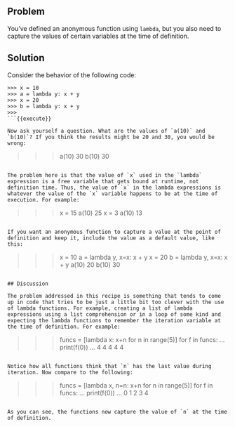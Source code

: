 ## Problem

You’ve defined an anonymous function using `lambda`, but you also need to capture the values of certain variables at the time of definition.

## Solution

Consider the behavior of the following code:

```
>>> x = 10
>>> a = lambda y: x + y
>>> x = 20
>>> b = lambda y: x + y
>>>
```{{execute}}

Now ask yourself a question. What are the values of `a(10)` and `b(10)`? If you think the results might be 20 and 30, you would be wrong:

```
>>> a(10)
30
>>> b(10)
30
>>>
```{{execute}}

The problem here is that the value of `x` used in the `lambda` expression is a free variable that gets bound at runtime, not definition time. Thus, the value of `x` in the lambda expressions is whatever the value of the `x` variable happens to be at the time of execution. For example:

```
>>> x = 15
>>> a(10)
25
>>> x = 3
>>> a(10)
13
>>>
```{{execute}}

If you want an anonymous function to capture a value at the point of definition and keep it, include the value as a default value, like this:

```
>>> x = 10
>>> a = lambda y, x=x: x + y
>>> x = 20
>>> b = lambda y, x=x: x + y
>>> a(10)
20
>>> b(10)
30
>>>
```{{execute}}

## Discussion

The problem addressed in this recipe is something that tends to come up in code that tries to be just a little bit too clever with the use of lambda functions. For example, creating a list of lambda expressions using a list comprehension or in a loop of some kind and expecting the lambda functions to remember the iteration variable at the time of definition. For example:

```
>>> funcs = [lambda x: x+n for n in range(5)]
>>> for f in funcs:
...     print(f(0))
...
4
4
4
4
4
>>>
```{{execute}}

Notice how all functions think that `n` has the last value during iteration. Now compare to the following:

```
>>> funcs = [lambda x, n=n: x+n for n in range(5)]
>>> for f in funcs:
...     print(f(0))
...
0
1
2
3
4
>>>
```{{execute}}

As you can see, the functions now capture the value of `n` at the time of definition.
